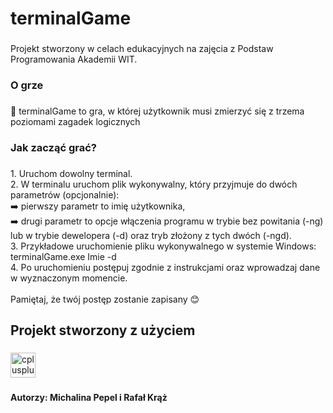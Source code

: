 <h1 align="left">terminalGame</h1>

###

<p align="left">Projekt stworzony w celach edukacyjnych na zajęcia z Podstaw Programowania Akademii WIT.</p>

###

<h3 align="left">O grze</h3>

###

<p align="left">🎲 terminalGame to gra, w której użytkownik musi zmierzyć się z trzema poziomami zagadek logicznych</p>

###

<h3 align="left">Jak zacząć grać?</h3>

###

<p align="left">1. Uruchom dowolny terminal.<br>2. W terminalu uruchom plik wykonywalny, który przyjmuje do dwóch parametrów (opcjonalnie):<br>➡️ pierwszy parametr to imię użytkownika,<br>➡️ drugi parametr to opcje włączenia programu w trybie bez powitania (-ng) lub w trybie dewelopera (-d) oraz tryb złożony z tych dwóch (-ngd).<br>3. Przykładowe uruchomienie pliku wykonywalnego w systemie Windows:<br>terminalGame.exe Imie -d<br>4. Po uruchomieniu postępuj zgodnie z instrukcjami oraz wprowadzaj dane w wyznaczonym momencie.<br><br>Pamiętaj, że twój postęp zostanie zapisany 😊</p>

###

<h2 align="left">Projekt stworzony z użyciem</h2>

###

<div align="left">
  <img src="https://cdn.jsdelivr.net/gh/devicons/devicon/icons/cplusplus/cplusplus-original.svg" height="40" alt="cplusplus logo"  />
</div>

###

<h4 align="left">Autorzy: Michalina Pepel i Rafał Krąż</h4>

###
